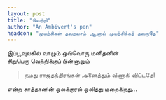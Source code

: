 ```yaml
---
layout: post
title: "வெற்றி"
author: "An Ambivert's pen"
headcon: "முயற்சிகள் தவறலாம் ஆனால் முயற்சிக்கத் தவறாதே"
---
```


இப்பூவுலகில் வாழும் ஒவ்வொரு மனிதனின்<br>
சிறுபெரு வெற்றிக்குப் பின்னாலும்<br>

> நமது ராஜதந்திரங்கள் அனைத்தும் வீணாகி விட்டதே!

என்ற சாத்தானின் ஓலக்குரல் ஒலித்து மறைகிறது...<br>

